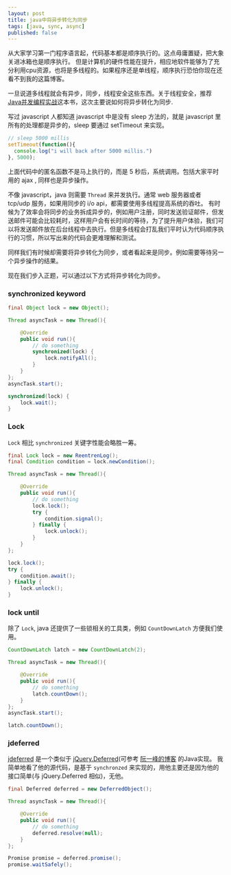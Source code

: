 ```yaml
---
layout: post
title: java中将异步转化为同步
tags: [java, sync, async]
published: false
---
```


从大家学习第一门程序语言起，代码基本都是顺序执行的。这点毋庸置疑，把大象关进冰箱也是顺序执行。
但是计算机的硬件性能在提升，相应地软件能够为了充分利用cpu资源，也将是多线程的。如果程序还是单线程，顺序执行恐怕你现在还看不到我的这篇博客。

一旦说道多线程就会有异步，同步，线程安全这些东西。关于线程安全，推荐[Java并发编程实战](http://book.douban.com/subject/10484692/)这本书，这次主要说如何将异步转化为同步. 

写过 javascript 人都知道 javascript 中是没有 sleep 方法的，就是 javascript 里所有的处理都是异步的，sleep 要通过 setTimeout 来实现。  

```javascript
// sleep 5000 millis
setTimeout(function(){
  console.log("i will back after 5000 millis.")
}, 5000);
```

上面代码中的匿名函数不是马上执行的，而是 5 秒后，系统调用。包括大家平时用的 ajax , 同样也是异步操作。

不像 javascript，java 则需要 `Thread` 来并发执行。通常 web 服务器或者 tcp/udp 服务，如果用同步的 i/o api，都需要使用多线程提高系统的吞吐。
有时候为了效率会将同步的业务拆成异步的，例如用户注册，同时发送验证邮件，但发送邮件可能会比较耗时，这样用户会有长时间的等待，为了提升用户体验，我们可以将发送邮件放在后台线程中去执行。但是多线程会打乱我们平时认为代码顺序执行的习惯，所以写出来的代码会更难理解和测试。

同样我们有时候却需要将异步转化为同步，或者看起来是同步。例如需要等待另一个异步操作的结果。

现在我们步入正题，可以通过以下方式将异步转化为同步。

### synchronized keyword
```java
final Object lock = new Object();

Thread asyncTask = new Thread(){

    @Override
    public void run(){ 
        // do something 
        synchronized(lock) {
            lock.notifyAll();
        }
    }
};
asyncTask.start();

synchronized(lock) {
    lock.wait();
}
```

### Lock

`Lock` 相比 `synchronized` 关键字性能会略胜一筹。

```java
final Lock lock = new ReentrenLog();
final Condition condition = lock.newCondition();

Thread asyncTask = new Thread(){

    @Override
    public void run(){ 
        // do something 
        lock.lock();
        try {
            condition.signal();
        } finally {
            lock.unlock();
        }
    }
};

lock.lock();
try {
    condition.await();
} finally {
    lock.unlock();
}
```

### lock until
除了 `Lock`, java 还提供了一些锁相关的工具类，例如 `CountDownLatch` 方便我们使用。

```java
CountDownLatch latch = new CountDownLatch(2);

Thread asyncTask = new Thread(){

    @Override
    public void run(){ 
        // do something 
        latch.countDown();
    }
};
asyncTask.start();

latch.countDown();
```


### jdeferred
[jdeferred](https://github.com/jdeferred/jdeferred) 是一个类似于 [jQuery.Deferred](http://api.jquery.com/category/deferred-object/)(可参考 [阮一峰的博客](http://www.ruanyifeng.com/blog/2011/08/a_detailed_explanation_of_jquery_deferred_object.html) 的Java实现。 我简单地看了他的源代码，是基于 `synchronzed` 来实现的，用他主要还是因为他的接口简单(与 jQuery.Deferred 相似)，无他。

```java
final Deferred deferred = new DeferredObject();

Thread asyncTask = new Thread(){

    @Override
    public void run(){ 
        // do something 
        deferred.resolve(null);
    }
};

Promise promise = deferred.promise();
promise.waitSafely();
```
